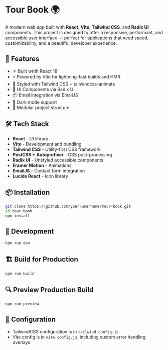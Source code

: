 # Tour Book 🌍

A modern web app built with **React**, **Vite**, **Tailwind CSS**, and **Radix UI** components. This project is designed to offer a responsive, performant, and accessible user interface — perfect for applications that need speed, customizability, and a beautiful developer experience.

## 🚀 Features

* ⚛️ Built writh React 18
* ⚡️ Powered by Vite for lightning-fast builds and HMR
* 🎨 Styled with Tailwind CSS + tailwindcss-animate
* 💬 UI Components via Radix UI
* 📦 Email integration via EmailJS
* 🌙 Dark mode support
* 🧩 Modular project structure

## 🛠️ Tech Stack

* **React** - UI library
* **Vite** - Development and bundling
* **Tailwind CSS** - Utility-first CSS framework
* **PostCSS + Autoprefixer** - CSS post-processing
* **Radix UI** - Unstyled accessible components
* **Framer Motion** - Animations
* **EmailJS** - Contact form integration
* **Lucide React** - Icon library

## 📦 Installation

```bash
git clone https://github.com/your-username/tour-book.git
cd tour-book
npm install
```

## 🧪 Development

```bash
npm run dev
```

## 🏗️ Build for Production

```bash
npm run build
```

## 🔍 Preview Production Build

```bash
npm run preview
```

## 🔧 Configuration

* TailwindCSS configuration is in `tailwind.config.js`
* Vite config is in `vite.config.js`, including custom error handling overlays
